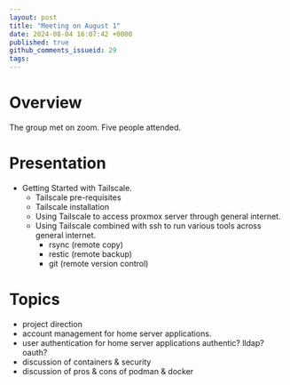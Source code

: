 ```yaml
---
layout: post
title: "Meeting on August 1"
date: 2024-08-04 16:07:42 +0000
published: true
github_comments_issueid: 29
tags:
---
```


# Overview
The group met on zoom. Five people attended.

# Presentation

* Getting Started with Tailscale.   
    * Tailscale pre-requisites
    * Tailscale installation
    * Using Tailscale to access proxmox server through general internet.
    * Using Tailscale combined with ssh to run various tools across general internet.
        * rsync (remote copy)
        * restic (remote backup)
        * git (remote version control)

# Topics

* project direction
* account management for home server applications.
* user authentication for home server applications authentic? lldap? oauth?
* discussion of containers & security
* discussion of pros & cons of podman & docker


